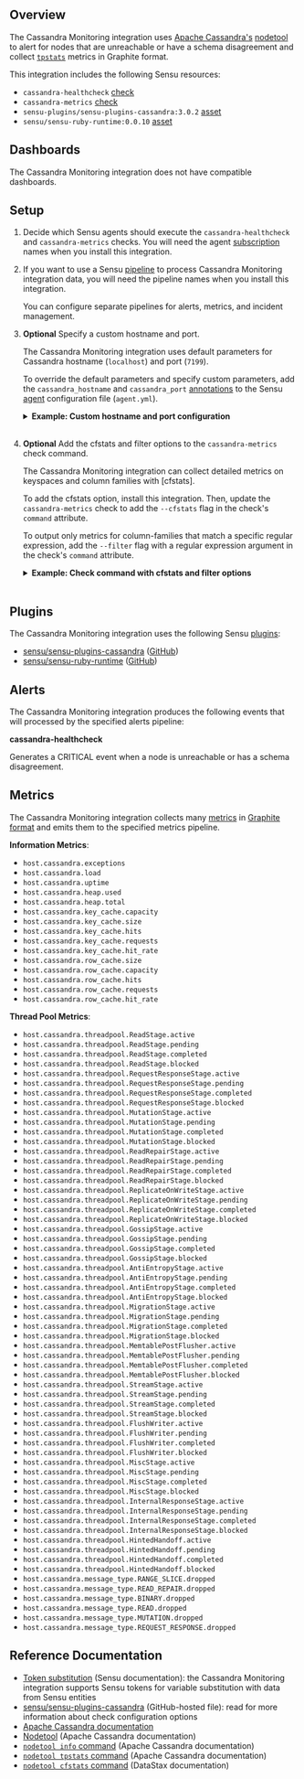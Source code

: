 ## Overview

The Cassandra Monitoring integration uses [Apache Cassandra's][Apache Cassandra documentation] [nodetool] to alert for nodes that are unreachable or have a schema disagreement and collect [`tpstats`][`nodetool tpstats` command] metrics in Graphite format.

This integration includes the following Sensu resources:

* `cassandra-healthcheck` [check]
* `cassandra-metrics` [check]
* `sensu-plugins/sensu-plugins-cassandra:3.0.2` [asset]
* `sensu/sensu-ruby-runtime:0.0.10` [asset]

## Dashboards

<!-- List of compatible dashboards w/ screenshots (supports png, jpeg, and gif images; relative paths only; e.g. `![](img/dashboard-1.png)` )-->

<!-- This integration is compatible with the [{{dashboard_name}}][{{dashboard_link}}] (included w/ [Sensu Plus][sensu-plus]). -->

<!-- ![](img/dashboard.png) -->

The Cassandra Monitoring integration does not have compatible dashboards.

## Setup

1. Decide which Sensu agents should execute the `cassandra-healthcheck` and `cassandra-metrics` checks. You will need the agent [subscription] names when you install this integration.

1. If you want to use a Sensu [pipeline] to process Cassandra Monitoring integration data, you will need the pipeline names when you install this integration.

   You can configure separate pipelines for alerts, metrics, and incident management.

1. **Optional** Specify a custom hostname and port.

   The Cassandra Monitoring integration uses default parameters for Cassandra hostname (`localhost`) and port (`7199`).

   To override the default parameters and specify custom parameters, add the `cassandra_hostname` and `cassandra_port` [annotations] to the Sensu [agent] configuration file (`agent.yml`).

   <details><summary><strong>Example: Custom hostname and port configuration</strong></summary>

   ```yaml
   annotations:
     cassandra_hostname: "CUSTOM_HOSTNAME"
     cassandra_port: 9999
   ```

   </details>
   <br>

1. **Optional** Add the cfstats and filter options to the `cassandra-metrics` check command.

   The Cassandra Monitoring integration can collect detailed metrics on keyspaces and column families with [cfstats].

   To add the cfstats option, install this integration. Then, update the `cassandra-metrics` check to add the `--cfstats` flag in the check's `command` attribute.

   To output only metrics for column-families that match a specific regular expression, add the `--filter` flag with a regular expression argument in the check's `command` attribute.

   <details><summary><strong>Example: Check command with cfstats and filter options</strong></summary>

   ```yaml
   spec:
     command: >-
     metrics-cassandra-graphite.rb -h {{ .annotations.cassandra_hostname | default "localhost" }} -P {{ .annotations.cassandra_port | default 7199 }}
     --cfstats
     --filter <REGULAR_EXPRESSION>
   ```

   </details>
   <br>

## Plugins

<!-- Links to any Sensu Integration dependencies (i.e. Sensu Plugins) -->

The Cassandra Monitoring integration uses the following Sensu [plugins]:

* [sensu/sensu-plugins-cassandra][sensu-plugins-cassandra-bonsai] ([GitHub][sensu-plugins-cassandra-github])
* [sensu/sensu-ruby-runtime][sensu-ruby-runtime-bonsai] ([GitHub][sensu-ruby-runtime-github])

## Alerts

<!-- List of all alerts generated by this integration. -->

The Cassandra Monitoring integration produces the following events that will processed by the specified alerts pipeline:

**cassandra-healthcheck**

Generates a CRITICAL event when a node is unreachable or has a schema disagreement.

## Metrics

<!-- List of all metrics or events collected by this integration. -->

The Cassandra Monitoring integration collects many [metrics] in [Graphite format][graphite-format] and emits them to the specified metrics pipeline.

**Information Metrics**:

* `host.cassandra.exceptions`
* `host.cassandra.load`
* `host.cassandra.uptime`
* `host.cassandra.heap.used`
* `host.cassandra.heap.total`
* `host.cassandra.key_cache.capacity`
* `host.cassandra.key_cache.size`
* `host.cassandra.key_cache.hits`
* `host.cassandra.key_cache.requests`
* `host.cassandra.key_cache.hit_rate`
* `host.cassandra.row_cache.size`
* `host.cassandra.row_cache.capacity`
* `host.cassandra.row_cache.hits`
* `host.cassandra.row_cache.requests`
* `host.cassandra.row_cache.hit_rate`

**Thread Pool Metrics**:

* `host.cassandra.threadpool.ReadStage.active`
* `host.cassandra.threadpool.ReadStage.pending`
* `host.cassandra.threadpool.ReadStage.completed`
* `host.cassandra.threadpool.ReadStage.blocked`
* `host.cassandra.threadpool.RequestResponseStage.active`
* `host.cassandra.threadpool.RequestResponseStage.pending`
* `host.cassandra.threadpool.RequestResponseStage.completed`
* `host.cassandra.threadpool.RequestResponseStage.blocked`
* `host.cassandra.threadpool.MutationStage.active`
* `host.cassandra.threadpool.MutationStage.pending`
* `host.cassandra.threadpool.MutationStage.completed`
* `host.cassandra.threadpool.MutationStage.blocked`
* `host.cassandra.threadpool.ReadRepairStage.active`
* `host.cassandra.threadpool.ReadRepairStage.pending`
* `host.cassandra.threadpool.ReadRepairStage.completed`
* `host.cassandra.threadpool.ReadRepairStage.blocked`
* `host.cassandra.threadpool.ReplicateOnWriteStage.active`
* `host.cassandra.threadpool.ReplicateOnWriteStage.pending`
* `host.cassandra.threadpool.ReplicateOnWriteStage.completed`
* `host.cassandra.threadpool.ReplicateOnWriteStage.blocked`
* `host.cassandra.threadpool.GossipStage.active`
* `host.cassandra.threadpool.GossipStage.pending`
* `host.cassandra.threadpool.GossipStage.completed`
* `host.cassandra.threadpool.GossipStage.blocked`
* `host.cassandra.threadpool.AntiEntropyStage.active`
* `host.cassandra.threadpool.AntiEntropyStage.pending`
* `host.cassandra.threadpool.AntiEntropyStage.completed`
* `host.cassandra.threadpool.AntiEntropyStage.blocked`
* `host.cassandra.threadpool.MigrationStage.active`
* `host.cassandra.threadpool.MigrationStage.pending`
* `host.cassandra.threadpool.MigrationStage.completed`
* `host.cassandra.threadpool.MigrationStage.blocked`
* `host.cassandra.threadpool.MemtablePostFlusher.active`
* `host.cassandra.threadpool.MemtablePostFlusher.pending`
* `host.cassandra.threadpool.MemtablePostFlusher.completed`
* `host.cassandra.threadpool.MemtablePostFlusher.blocked`
* `host.cassandra.threadpool.StreamStage.active`
* `host.cassandra.threadpool.StreamStage.pending`
* `host.cassandra.threadpool.StreamStage.completed`
* `host.cassandra.threadpool.StreamStage.blocked`
* `host.cassandra.threadpool.FlushWriter.active`
* `host.cassandra.threadpool.FlushWriter.pending`
* `host.cassandra.threadpool.FlushWriter.completed`
* `host.cassandra.threadpool.FlushWriter.blocked`
* `host.cassandra.threadpool.MiscStage.active`
* `host.cassandra.threadpool.MiscStage.pending`
* `host.cassandra.threadpool.MiscStage.completed`
* `host.cassandra.threadpool.MiscStage.blocked`
* `host.cassandra.threadpool.InternalResponseStage.active`
* `host.cassandra.threadpool.InternalResponseStage.pending`
* `host.cassandra.threadpool.InternalResponseStage.completed`
* `host.cassandra.threadpool.InternalResponseStage.blocked`
* `host.cassandra.threadpool.HintedHandoff.active`
* `host.cassandra.threadpool.HintedHandoff.pending`
* `host.cassandra.threadpool.HintedHandoff.completed`
* `host.cassandra.threadpool.HintedHandoff.blocked`
* `host.cassandra.message_type.RANGE_SLICE.dropped`
* `host.cassandra.message_type.READ_REPAIR.dropped`
* `host.cassandra.message_type.BINARY.dropped`
* `host.cassandra.message_type.READ.dropped`
* `host.cassandra.message_type.MUTATION.dropped`
* `host.cassandra.message_type.REQUEST_RESPONSE.dropped`

## Reference Documentation

* [Token substitution] (Sensu documentation): the Cassandra Monitoring integration supports Sensu tokens for variable substitution with data from Sensu entities
* [sensu/sensu-plugins-cassandra][sensu/sensu-plugins-cassandra plugin documentation] (GitHub-hosted file): read for more information about check configuration options
* [Apache Cassandra documentation]
* [Nodetool][nodetool] (Apache Cassandra documentation)
* [`nodetool info` command] (Apache Cassandra documentation)
* [`nodetool tpstats` command] (Apache Cassandra documentation)
* [`nodetool cfstats` command] (DataStax documentation)


<!-- Links -->
[check]: https://docs.sensu.io/sensu-go/latest/observability-pipeline/observe-schedule/checks/
[asset]: https://docs.sensu.io/sensu-go/latest/plugins/assets/
[subscription]: https://docs.sensu.io/sensu-go/latest/observability-pipeline/observe-schedule/subscriptions/
[subscriptions]: https://docs.sensu.io/sensu-go/latest/observability-pipeline/observe-schedule/subscriptions/
[agent]: https://docs.sensu.io/sensu-go/latest/observability-pipeline/observe-schedule/agent/
[annotations]: https://docs.sensu.io/sensu-go/latest/observability-pipeline/observe-schedule/agent/#agent-annotations
[plugins]: https://docs.sensu.io/sensu-go/latest/plugins/
[metrics]: https://docs.sensu.io/sensu-go/latest/observability-pipeline/observe-schedule/metrics/
[handler]: https://docs.sensu.io/sensu-go/latest/observability-pipeline/observe-process/handlers/
[pipeline]: https://docs.sensu.io/sensu-go/latest/observability-pipeline/observe-process/pipelines/
[Token substitution]: https://docs.sensu.io/sensu-go/latest/observability-pipeline/observe-schedule/tokens/
[sensu-plus]: https://sensu.io/features/analytics
[sensu-plugins-cassandra-bonsai]: https://bonsai.sensu.io/assets/sensu-plugins/sensu-plugins-cassandra
[sensu-plugins-cassandra-github]: https://github.com/sensu-plugins/sensu-plugins-cassandra
[sensu-ruby-runtime-bonsai]: https://bonsai.sensu.io/assets/sensu/sensu-ruby-runtime
[sensu-ruby-runtime-github]: https://github.com/sensu/sensu-ruby-runtime
[graphite-format]: https://graphite.readthedocs.io/en/latest/feeding-carbon.html#the-plaintext-protocol
[Apache Cassandra documentation]: https://cassandra.apache.org/doc/latest/
[nodetool]: https://cassandra.apache.org/doc/latest/cassandra/tools/nodetool/nodetool.html
[sensu/sensu-plugins-cassandra plugin documentation]: https://github.com/sensu-plugins/sensu-plugins-cassandra/blob/master/bin/metrics-cassandra-graphite.rb
[`nodetool info` command]: https://cassandra.apache.org/doc/latest/cassandra/tools/nodetool/info.html
[`nodetool tpstats` command]: https://cassandra.apache.org/doc/latest/cassandra/tools/nodetool/tpstats.html
[`nodetool cfstats` command]: https://docs.datastax.com/en/cassandra-oss/2.1/cassandra/tools/toolsCFstats.html
